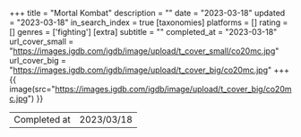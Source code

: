 +++
title = "Mortal Kombat"
description = ""
date = "2023-03-18"
updated = "2023-03-18"
in_search_index = true
[taxonomies]
platforms = []
rating = []
genres = ['fighting']
[extra]
subtitle = ""
completed_at = "2023-03-18"
url_cover_small = "https://images.igdb.com/igdb/image/upload/t_cover_small/co20mc.jpg"
url_cover_big = "https://images.igdb.com/igdb/image/upload/t_cover_big/co20mc.jpg"
+++
{{ image(src="https://images.igdb.com/igdb/image/upload/t_cover_big/co20mc.jpg") }}

|              |            |
| ------------ | ---------- |
| Completed at | 2023/03/18 |



